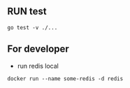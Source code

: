 ## RUN test

```
go test -v ./...
```

## For developer

- run redis local

```
docker run --name some-redis -d redis
```



